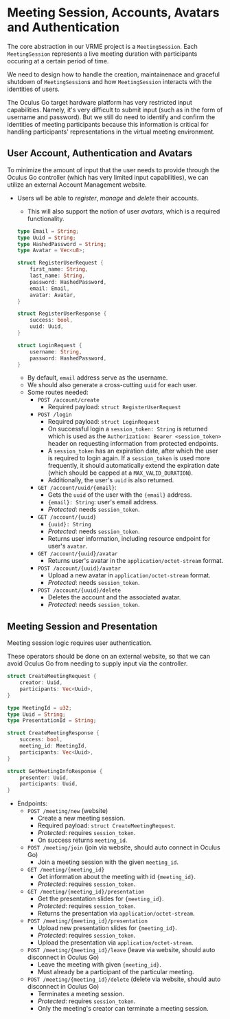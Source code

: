 # Meeting Session, Accounts, Avatars and Authentication

The core abstraction in our VRME project is a `MeetingSession`. Each
`MeetingSession` represents a live meeting duration with participants occuring
at a certain period of time.

We need to design how to handle the creation, maintainenace and graceful
shutdown of `MeetingSession`s and how `MeetingSession` interacts with the
identities of users.

The Oculus Go target hardware platform has very restricted input capabilities.
Namely, it's very difficult to submit input (such as in the form of username and
password). But we still do need to identify and confirm the identities of
meeting participants because this information is critical for handling
participants' representations in the virtual meeting environment.

## User Account, Authentication and Avatars

To minimize the amount of input that the user needs to provide through the
Oculus Go controller (which has very limited input capabilities), we can utilize
an external Account Management website.

- Users wll be able to *register*, *manage* and *delete* their accounts.
    + This will also support the notion of user *avatars*, which is a required
      functionality.

    ```rust
    type Email = String;
    type Uuid = String;
    type HashedPassword = String;
    type Avatar = Vec<u8>;

    struct RegisterUserRequest {
        first_name: String,
        last_name: String,
        password: HashedPassword,
        email: Email,
        avatar: Avatar,
    }

    struct RegisterUserResponse {
        success: bool,
        uuid: Uuid,
    }
    
    struct LoginRequest {
        username: String,
        password: HashedPassword,
    }
    ```

    + By default, `email` address serve as the username.
    + We should also generate a cross-cutting `uuid` for each user.
    + Some routes needed:
        * `POST /account/create`
            - Required payload: `struct RegisterUserRequest`
        * `POST /login`
            - Required payload: `struct LoginRequest`
            - On successful login a `session_token: String` is returned which is
              used as the `Authorization: Bearer <session_token>` header on
              requesting information from protected endpoints.
            - A `session_token` has an expiration date, after which the user is
              required to login again. If a `session_token` is used more
              frequently, it should automatically extend the expiration date
              (which should be capped at a `MAX_VALID_DURATION`).
            - Additionally, the user's `uuid` is also returned.
        * `GET /account/uuid/{email}`:
            - Gets the `uuid` of the user with the `{email}` address.
            - `{email}: String`: user's email address.
            - *Protected*: needs `session_token`.
        * `GET /account/{uuid}`
            - `{uuid}: String`
            - *Protected*: needs `session_token`.
            - Returns user information, including resource endpoint for
              user's `avatar`.
        * `GET /account/{uuid}/avatar`
            - Returns user's avatar in the `application/octet-stream` format.
        * `POST /account/{uuid}/avatar`
            - Upload a new avatar in `application/octet-stream` format.
            - *Protected*: needs `session_token`.
        * `POST /account/{uuid}/delete`
            - Deletes the account and the associated avatar.
            - *Protected*: needs `session_token`.

## Meeting Session and Presentation

Meeting session logic requires user authentication.

These operators should be done on an external website, so that we can avoid
Oculus Go from needing to supply input via the controller.

```rust
struct CreateMeetingRequest {
    creator: Uuid,
    participants: Vec<Uuid>, 
}

type MeetingId = u32;
type Uuid = String;
type PresentationId = String;

struct CreateMeetingResponse {
    success: bool,
    meeting_id: MeetingId,
    participants: Vec<Uuid>,
}

struct GetMeetingInfoResponse {
    presenter: Uuid,
    participants: Uuid,
}
```

- Endpoints:
    + `POST /meeting/new` (website)
        * Create a new meeting session.
        * Required payload: `struct CreateMeetingRequest`.
        * *Protected*: requires `session_token`.
        * On success returns `meeting_id`.
    + `POST /meeting/join` (join via website, should auto connect in Oculus Go)
        * Join a meeting session with the given `meeting_id`.
    + `GET /meeting/{meeting_id}`
        * Get information about the meeting with id `{meeting_id}`.
        * *Protected*: requires `session_token`.
    + `GET /meeting/{meeting_id}/presentation`
        * Get the presentation slides for `{meeting_id}`.
        * *Protected*: requires `session_token`.
        * Returns the presentation via `application/octet-stream`.
    + `POST /meeting/{meeting_id}/presentation`
        * Upload new presentation slides for `{meeting_id}`.
        * *Protected*: requires `session_token`.
        * Upload the presentation via `application/octet-stream`.
    + `POST /meeting/{meeting_id}/leave` (leave via website, should auto
      disconnect in Oculus Go)
        * Leave the meeting with given `{meeting_id}`.
        * Must already be a participant of the particular meeting.
    + `POST /meeting/{meeting_id}/delete` (delete via website, should auto
      disconnect in Oculus Go)
        * Terminates a meeting session.
        * *Protected*: requires `session_token`.
        * Only the meeting's creator can terminate a meeting session.

